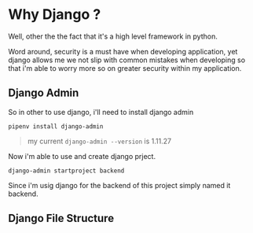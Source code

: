 # Why Django ?

Well, other the the fact that it's a high level framework in python.

Word around, security is a must have when developing application, yet django allows me we not slip with common mistakes when developing so that i'm able to worry more so on greater security within my application.


## Django Admin

So in other to use django, i'll need to install django admin

```pipenv install django-admin```

>my current ```django-admin --version``` is 1.11.27

Now i'm able to use and create django prject.

```django-admin startproject backend```

Since i'm usig django for the backend of this project simply named it backend.

## Django File Structure